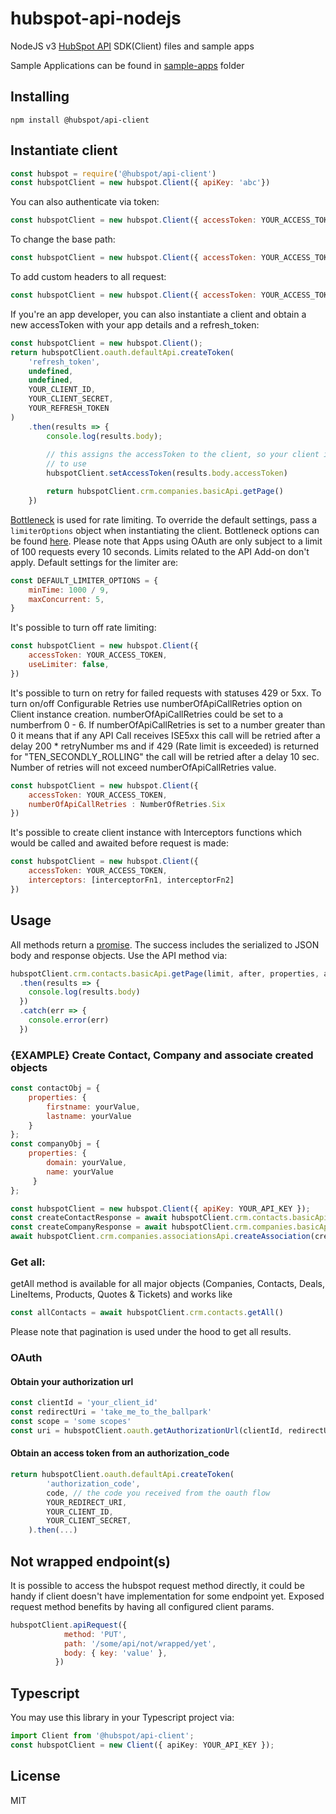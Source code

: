 # hubspot-api-nodejs
NodeJS v3 [HubSpot API](https://developers.hubspot.com/docs-beta/overview) SDK(Client) files and sample apps

Sample Applications can be found in [sample-apps](sample-apps/) folder

## Installing

```shell
npm install @hubspot/api-client
```

## Instantiate client

```javascript
const hubspot = require('@hubspot/api-client')
const hubspotClient = new hubspot.Client({ apiKey: 'abc'})
```

You can also authenticate via token:

```javascript
const hubspotClient = new hubspot.Client({ accessToken: YOUR_ACCESS_TOKEN })
```

To change the base path:

```javascript
const hubspotClient = new hubspot.Client({ accessToken: YOUR_ACCESS_TOKEN, basePath: 'https://some-url' })
```

To add custom headers to all request:

```javascript
const hubspotClient = new hubspot.Client({ accessToken: YOUR_ACCESS_TOKEN, defaultHeaders: { "My-header": "test-example" } })
```

If you're an app developer, you can also instantiate a client and obtain a new accessToken with your app
details and a refresh_token:

```javascript
const hubspotClient = new hubspot.Client();
return hubspotClient.oauth.defaultApi.createToken(
    'refresh_token',
    undefined,
    undefined,
    YOUR_CLIENT_ID,
    YOUR_CLIENT_SECRET,
    YOUR_REFRESH_TOKEN
)
    .then(results => {
        console.log(results.body);
        
        // this assigns the accessToken to the client, so your client is ready
        // to use
        hubspotClient.setAccessToken(results.body.accessToken)

        return hubspotClient.crm.companies.basicApi.getPage()
    })
```

[Bottleneck](https://github.com/SGrondin/bottleneck) is used for rate limiting. To override the default settings, pass a `limiterOptions` object when instantiating the client. Bottleneck options can be found [here](https://github.com/SGrondin/bottleneck#constructor).
Please note that Apps using OAuth are only subject to a limit of 100 requests every 10 seconds. Limits related to the API Add-on don't apply.
Default settings for the limiter are:

```javascript
const DEFAULT_LIMITER_OPTIONS = {
    minTime: 1000 / 9,
    maxConcurrent: 5,
}
```

It's possible to turn off rate limiting:

```javascript
const hubspotClient = new hubspot.Client({ 
    accessToken: YOUR_ACCESS_TOKEN, 
    useLimiter: false,
})
```

It's possible to turn on retry for failed requests with statuses 429 or 5xx. To turn on/off Configurable Retries use numberOfApiCallRetries option on Client instance creation.
numberOfApiCallRetries could be set to a numberfrom 0 - 6. If numberOfApiCallRetries is set to a number greater than 0 it means that if any API Call receives ISE5xx this call will be retried after a delay 200 * retryNumber ms and if 429 (Rate limit is exceeded) is returned for "TEN_SECONDLY_ROLLING" the call will be retried after a delay 10 sec. Number of retries will not exceed numberOfApiCallRetries value.

```javascript
const hubspotClient = new hubspot.Client({ 
    accessToken: YOUR_ACCESS_TOKEN, 
    numberOfApiCallRetries : NumberOfRetries.Six
})
```

It's possible to create client instance with Interceptors functions which would be called and awaited before request is made:

```javascript
const hubspotClient = new hubspot.Client({ 
    accessToken: YOUR_ACCESS_TOKEN, 
    interceptors: [interceptorFn1, interceptorFn2]
})
```

## Usage

All methods return a [promise]. The success includes the serialized to JSON body and response objects. Use the API method via:

```javascript
hubspotClient.crm.contacts.basicApi.getPage(limit, after, properties, associations, archived)
  .then(results => {
    console.log(results.body)
  })
  .catch(err => {
    console.error(err)
  })
```

[promise]: https://developer.mozilla.org/en-US/docs/Web/JavaScript/Reference/Global_Objects/Promise

### {EXAMPLE} Create Contact, Company and associate created objects

```javascript
const contactObj = { 
    properties: {
        firstname: yourValue,
        lastname: yourValue
    }
};
const companyObj = {
    properties: {
        domain: yourValue,
        name: yourValue
     }
};

const hubspotClient = new hubspot.Client({ apiKey: YOUR_API_KEY });
const createContactResponse = await hubspotClient.crm.contacts.basicApi.create(contactObj)
const createCompanyResponse = await hubspotClient.crm.companies.basicApi.create(companyObj)
await hubspotClient.crm.companies.associationsApi.createAssociation(createCompanyResponse.body.id, 'contacts', createContactResponse.body.id)
```

### Get all:

getAll method is available for all major objects (Companies, Contacts, Deals, LineItems, Products, Quotes & Tickets) and works like

```javascript
const allContacts = await hubspotClient.crm.contacts.getAll()
```

Please note that pagination is used under the hood to get all results.

### OAuth

#### Obtain your authorization url

```javascript
const clientId = 'your_client_id'
const redirectUri = 'take_me_to_the_ballpark'
const scope = 'some scopes'
const uri = hubspotClient.oauth.getAuthorizationUrl(clientId, redirectUri, scope)
```

#### Obtain an access token from an authorization_code

```javascript
return hubspotClient.oauth.defaultApi.createToken(
        'authorization_code',
        code, // the code you received from the oauth flow
        YOUR_REDIRECT_URI,
        YOUR_CLIENT_ID,
        YOUR_CLIENT_SECRET,
    ).then(...)
```

## Not wrapped endpoint(s)

It is possible to access the hubspot request method directly,
it could be handy if client doesn't have implementation for some endpoint yet.
Exposed request method benefits by having all configured client params.

```javascript
hubspotClient.apiRequest({
            method: 'PUT',
            path: '/some/api/not/wrapped/yet',
            body: { key: 'value' },
          })
```

## Typescript

You may use this library in your Typescript project via:

```typescript
import Client from '@hubspot/api-client';
const hubspotClient = new Client({ apiKey: YOUR_API_KEY });
```

## License

MIT

